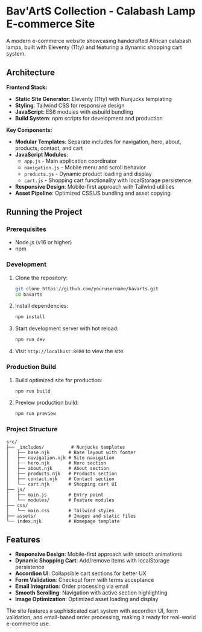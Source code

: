 # Bav'ArtS Collection - Calabash Lamp E-commerce Site

A modern e-commerce website showcasing handcrafted African calabash lamps, built with Eleventy (11ty) and featuring a dynamic shopping cart system.

## Architecture

**Frontend Stack:**
- **Static Site Generator**: Eleventy (11ty) with Nunjucks templating
- **Styling**: Tailwind CSS for responsive design
- **JavaScript**: ES6 modules with esbuild bundling
- **Build System**: npm scripts for development and production

**Key Components:**
- **Modular Templates**: Separate includes for navigation, hero, about, products, contact, and cart
- **JavaScript Modules**: 
  - `app.js` - Main application coordinator
  - `navigation.js` - Mobile menu and scroll behavior
  - `products.js` - Dynamic product loading and display
  - `cart.js` - Shopping cart functionality with localStorage persistence
- **Responsive Design**: Mobile-first approach with Tailwind utilities
- **Asset Pipeline**: Optimized CSS/JS bundling and asset copying

## Running the Project

### Prerequisites
- Node.js (v16 or higher)
- npm

### Development

1. Clone the repository:
   ```bash
   git clone https://github.com/yourusername/bavarts.git
   cd bavarts
   ```

2. Install dependencies:
   ```bash
   npm install
   ```

3. Start development server with hot reload:
   ```bash
   npm run dev
   ```

4. Visit `http://localhost:8080` to view the site.

### Production Build

1. Build optimized site for production:
   ```bash
   npm run build
   ```

2. Preview production build:
   ```bash
   npm run preview
   ```

### Project Structure

```
src/
├── _includes/          # Nunjucks templates
│   ├── base.njk       # Base layout with footer
│   ├── navigation.njk # Site navigation
│   ├── hero.njk       # Hero section
│   ├── about.njk      # About section
│   ├── products.njk   # Products section
│   ├── contact.njk    # Contact section
│   └── cart.njk       # Shopping cart UI
├── js/
│   ├── main.js        # Entry point
│   └── modules/       # Feature modules
├── css/
│   └── main.css       # Tailwind styles
├── assets/            # Images and static files
└── index.njk          # Homepage template
```

## Features

- **Responsive Design**: Mobile-first approach with smooth animations
- **Dynamic Shopping Cart**: Add/remove items with localStorage persistence
- **Accordion UI**: Collapsible cart sections for better UX
- **Form Validation**: Checkout form with terms acceptance
- **Email Integration**: Order processing via email
- **Smooth Scrolling**: Navigation with active section highlighting
- **Image Optimization**: Optimized asset loading and display

The site features a sophisticated cart system with accordion UI, form validation, and email-based order processing, making it ready for real-world e-commerce use.